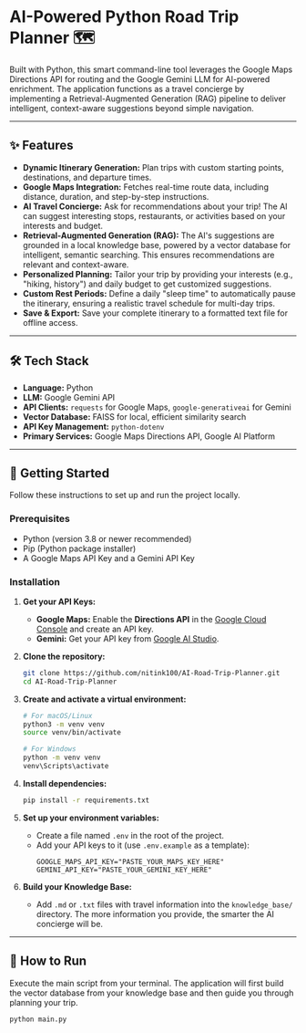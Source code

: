 # AI-Powered Python Road Trip Planner 🗺️

Built with Python, this smart command-line tool leverages the Google Maps Directions API for routing and the Google Gemini LLM for AI-powered enrichment. The application functions as a travel concierge by implementing a Retrieval-Augmented Generation (RAG) pipeline to deliver intelligent, context-aware suggestions beyond simple navigation.

---

## ✨ Features

- **Dynamic Itinerary Generation:** Plan trips with custom starting points, destinations, and departure times.
- **Google Maps Integration:** Fetches real-time route data, including distance, duration, and step-by-step instructions.
- **AI Travel Concierge:** Ask for recommendations about your trip! The AI can suggest interesting stops, restaurants, or activities based on your interests and budget.
- **Retrieval-Augmented Generation (RAG):** The AI's suggestions are grounded in a local knowledge base, powered by a vector database for intelligent, semantic searching. This ensures recommendations are relevant and context-aware.
- **Personalized Planning:** Tailor your trip by providing your interests (e.g., "hiking, history") and daily budget to get customized suggestions.
- **Custom Rest Periods:** Define a daily "sleep time" to automatically pause the itinerary, ensuring a realistic travel schedule for multi-day trips.
- **Save & Export:** Save your complete itinerary to a formatted text file for offline access.

---

## 🛠️ Tech Stack

- **Language:** Python
- **LLM:** Google Gemini API
- **API Clients:** `requests` for Google Maps, `google-generativeai` for Gemini
- **Vector Database:** FAISS for local, efficient similarity search
- **API Key Management:** `python-dotenv`
- **Primary Services:** Google Maps Directions API, Google AI Platform

---

## 🚀 Getting Started

Follow these instructions to set up and run the project locally.

### Prerequisites

- Python (version 3.8 or newer recommended)
- Pip (Python package installer)
- A Google Maps API Key and a Gemini API Key

### Installation

1.  **Get your API Keys:**
    - **Google Maps:** Enable the **Directions API** in the [Google Cloud Console](https://console.cloud.google.com/) and create an API key.
    - **Gemini:** Get your API key from [Google AI Studio](https://aistudio.google.com/app/apikey).

2.  **Clone the repository:**
    ```bash
    git clone https://github.com/nitink100/AI-Road-Trip-Planner.git
    cd AI-Road-Trip-Planner
    ```

3.  **Create and activate a virtual environment:**
    ```bash
    # For macOS/Linux
    python3 -m venv venv
    source venv/bin/activate

    # For Windows
    python -m venv venv
    venv\Scripts\activate
    ```

4.  **Install dependencies:**
    ```bash
    pip install -r requirements.txt
    ```

5.  **Set up your environment variables:**
    - Create a file named `.env` in the root of the project.
    - Add your API keys to it (use `.env.example` as a template):
      ```
      GOOGLE_MAPS_API_KEY="PASTE_YOUR_MAPS_KEY_HERE"
      GEMINI_API_KEY="PASTE_YOUR_GEMINI_KEY_HERE"
      ```

6.  **Build your Knowledge Base:**
    - Add `.md` or `.txt` files with travel information into the `knowledge_base/` directory. The more information you provide, the smarter the AI concierge will be.

---

## 🏃 How to Run

Execute the main script from your terminal. The application will first build the vector database from your knowledge base and then guide you through planning your trip.

```bash
python main.py



